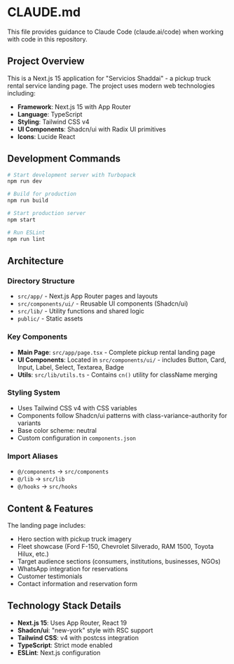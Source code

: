 # CLAUDE.md

This file provides guidance to Claude Code (claude.ai/code) when working with code in this repository.

## Project Overview

This is a Next.js 15 application for "Servicios Shaddai" - a pickup truck rental service landing page. The project uses modern web technologies including:

- **Framework**: Next.js 15 with App Router
- **Language**: TypeScript
- **Styling**: Tailwind CSS v4
- **UI Components**: Shadcn/ui with Radix UI primitives
- **Icons**: Lucide React

## Development Commands

```bash
# Start development server with Turbopack
npm run dev

# Build for production
npm run build

# Start production server
npm start

# Run ESLint
npm run lint
```

## Architecture

### Directory Structure
- `src/app/` - Next.js App Router pages and layouts
- `src/components/ui/` - Reusable UI components (Shadcn/ui)
- `src/lib/` - Utility functions and shared logic
- `public/` - Static assets

### Key Components
- **Main Page**: `src/app/page.tsx` - Complete pickup rental landing page
- **UI Components**: Located in `src/components/ui/` - includes Button, Card, Input, Label, Select, Textarea, Badge
- **Utils**: `src/lib/utils.ts` - Contains `cn()` utility for className merging

### Styling System
- Uses Tailwind CSS v4 with CSS variables
- Components follow Shadcn/ui patterns with class-variance-authority for variants
- Base color scheme: neutral
- Custom configuration in `components.json`

### Import Aliases
- `@/components` → `src/components`
- `@/lib` → `src/lib`
- `@/hooks` → `src/hooks`

## Content & Features

The landing page includes:
- Hero section with pickup truck imagery
- Fleet showcase (Ford F-150, Chevrolet Silverado, RAM 1500, Toyota Hilux, etc.)
- Target audience sections (consumers, institutions, businesses, NGOs)
- WhatsApp integration for reservations
- Customer testimonials
- Contact information and reservation form

## Technology Stack Details

- **Next.js 15**: Uses App Router, React 19
- **Shadcn/ui**: "new-york" style with RSC support
- **Tailwind CSS**: v4 with postcss integration
- **TypeScript**: Strict mode enabled
- **ESLint**: Next.js configuration
